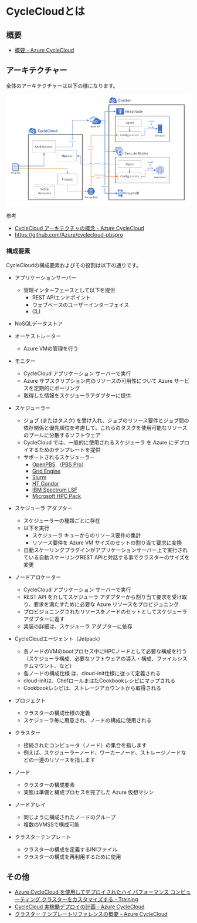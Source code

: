 # CycleCloudとは

## 概要

- [概要 - Azure CycleCloud](https://learn.microsoft.com/ja-jp/azure/cyclecloud/overview?view=cyclecloud-8)

## アーキテクチャー

全体のアーキテクチャーは以下の様になります。

![アーキテクチャー](/docs/images/architecture/CycleCloudArchitecture.png)


参考
- [CycleCloud アーキテクチャの概念 - Azure CycleCloud](https://learn.microsoft.com/ja-jp/azure/cyclecloud/concepts/core?view=cyclecloud-8)
- https://github.com/Azure/cyclecloud-pbspro

### 構成要素

CycleCloudの構成要素およびその役割は以下の通りです。

- アプリケーションサーバー
  - 管理インターフェースとして以下を提供
    - REST APIエンドポイント
    - ウェブベースのユーザーインターフェイス
    - CLI
- NoSQLデータストア
- オーケストレーター
  - Azure VMの管理を行う
- モニター
  - CycleCloud アプリケーション サーバーで実行
  - Azure サブスクリプション内のリソースの可用性について Azure サービスを定期的にポーリング
  - 取得した情報をスケジューラアダプターに提供

- スケジューラー
  - ジョブ (またはタスク) を受け入れ、ジョブのリソース要件とジョブ間の依存関係と優先順位を考慮して、これらのタスクを使用可能なリソースのプールに分散するソフトウェア
  - CycleCloud では、一般的に使用されるスケジューラ を Azure にデプロイするためのテンプレートを提供
  - サポートされるスケジューラー
    - [OpenPBS](https://learn.microsoft.com/ja-jp/azure/cyclecloud/openpbs?view=cyclecloud-8) （[PBS Pro](https://techcommunity.microsoft.com/t5/azure-high-performance-computing/deploy-an-altair-pbs-professional-cluster-in-azure-cyclecloud/ba-p/3727224)）
    - [Grid Engine](https://learn.microsoft.com/ja-jp/azure/cyclecloud/gridengine?view=cyclecloud-8)
    - [Slurm](https://learn.microsoft.com/ja-jp/azure/cyclecloud/slurm?view=cyclecloud-8)
    - [HT Condor](https://learn.microsoft.com/ja-jp/azure/cyclecloud/htcondor?view=cyclecloud-8)
    - [IBM Spectrum LSF](https://learn.microsoft.com/ja-jp/azure/cyclecloud/lsf?view=cyclecloud-8)
    - [Microsoft HPC Pack](https://learn.microsoft.com/ja-jp/azure/cyclecloud/hpcpack?view=cyclecloud-8)
    
- スケジューラ アダプター
  - スケジューラーの種類ごとに存在
  - 以下を実行
    - スケジューラ キューからのリソース要件の集計
    - リソース要件を Azure VM サイズのセットの割り当て要求に変換
  - 自動スケーリングプラグインがアプリケーションサーバー上で実行されている自動スケーリングREST APIと対話する事でクラスターのサイズを変更
- ノードアロケーター
  - CycleCloud アプリケーション サーバーで実行
  - REST API を介してスケジューラ アダプターから割り当て要求を受け取り、要求を満たすために必要な Azure リソースをプロビジョニング
  - プロビジョニングされたリソースをノードのセットとしてスケジューラ アダプターに返す
  - 実装の詳細は、スケジューラ アダプターに依存
- CycleCloudエージェント（Jetpack）
  - 各ノードのVMのbootプロセス中にHPCノードとして必要な構成を行う（スケジューラ構成、必要なソフトウェアの導入・構成、ファイルシステムマウント、など）
  - 各ノードの構成仕様 は、cloud-init仕様に従って定義される
  - cloud-initは、ChefロールまはたCookbookレシピにマップされる
  - Cookbookレシピは、ストレージアカウントから取得される
- プロジェクト
  - クラスターの構成仕様の定義
  - スケジューラ毎に用意され、ノードの構成に使用される
- クラスター
  - 接続されたコンピュータ（ノード）の集合を指します
  - 例えば、スケジューラーノード、ワーカーノード、ストレージノードなどの一連のリソースを指します
- ノード
  - クラスターの構成要素
  - 実態は準備と構成プロセスを完了した Azure 仮想マシン
- ノードアレイ
  - 同じように構成されたノードのグループ
  - 複数のVMSSで構成可能
- クラスターテンプレート
  - クラスターの構成を定義するINIファイル
  - クラスターの構成を再利用するために使用

## その他

- [Azure CycleCloud を使用してデプロイされたハイ パフォーマンス コンピューティング クラスターをカスタマイズする - Training](https://learn.microsoft.com/ja-jp/training/modules/customize-clusters-azure-cyclecloud/)
- [CycleCloud 実稼働デプロイの計画 - Azure CycleCloud](https://learn.microsoft.com/ja-jp/azure/cyclecloud/how-to/plan-prod-deployment?view=cyclecloud-8)
- [クラスター テンプレートリファレンスの概要 - Azure CycleCloud](https://learn.microsoft.com/ja-jp/azure/cyclecloud/cluster-references/cluster-template-reference?view=cyclecloud-8)
